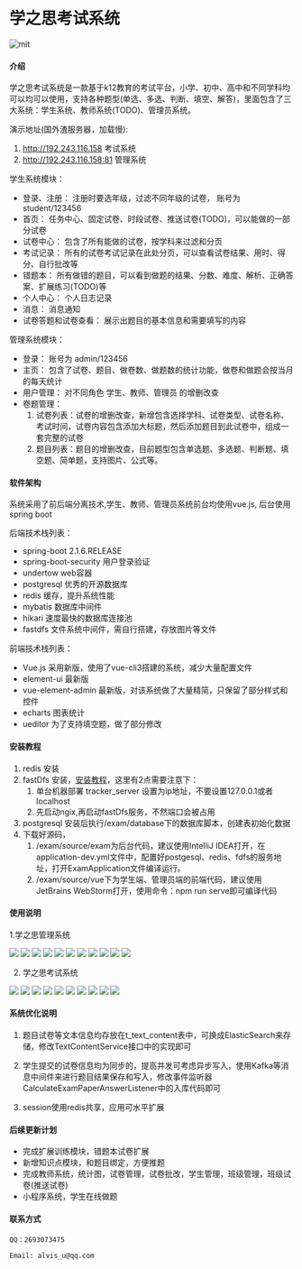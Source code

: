 # 学之思考试系统
![mit](doc/image/LICENSE/mit.svg)
#### 介绍
学之思考试系统是一款基于k12教育的考试平台，小学、初中、高中和不同学科均可以均可以使用，支持各种题型(单选、多选、判断、填空、解答)，里面包含了三大系统：学生系统、教师系统(TODO)、管理员系统。

演示地址(国外渣服务器，加载慢):  
   1. http://192.243.116.158   考试系统
   2. http://192.243.116.158:81   管理系统
 



学生系统模块：
* 登录、注册： 注册时要选年级，过滤不同年级的试卷， 账号为student/123456
* 首页： 任务中心、固定试卷、时段试卷、推送试卷(TODO)，可以能做的一部分试卷
* 试卷中心： 包含了所有能做的试卷，按学科来过滤和分页
* 考试记录： 所有的试卷考试记录在此处分页，可以查看试卷结果、用时、得分、自行批改等
* 错题本： 所有做错的题目，可以看到做题的结果、分数、难度、解析、正确答案、扩展练习(TODO)等
* 个人中心： 个人日志记录
* 消息： 消息通知 
* 试卷答题和试卷查看： 展示出题目的基本信息和需要填写的内容

管理系统模块：
* 登录： 账号为 admin/123456
* 主页： 包含了试卷、题目、做卷数、做题数的统计功能，做卷和做题会按当月的每天统计
* 用户管理： 对不同角色 学生、教师、管理员 的增删改查
* 卷题管理：
    1. 试卷列表：试卷的增删改查，新增包含选择学科、试卷类型、试卷名称、考试时间，试卷内容包含添加大标题，然后添加题目到此试卷中，组成一套完整的试卷
    2. 题目列表：题目的增删改查，目前题型包含单选题、多选题、判断题、填空题、简单题，支持图片、公式等。


#### 软件架构
系统采用了前后端分离技术,学生、教师、管理员系统前台均使用vue.js, 后台使用spring boot

后端技术栈列表：
* spring-boot  2.1.6.RELEASE
* spring-boot-security 用户登录验证 
* undertow  web容器 
* postgresql 优秀的开源数据库
* redis 缓存，提升系统性能
* mybatis 数据库中间件
* hikari 速度最快的数据库连接池
* fastdfs 文件系统中间件，需自行搭建，存放图片等文件

前端技术栈列表：
* Vue.js  采用新版，使用了vue-cli3搭建的系统，减少大量配置文件
* element-ui  最新版
* vue-element-admin 最新版，对该系统做了大量精简，只保留了部分样式和控件
* echarts 图表统计
* ueditor 为了支持填空题，做了部分修改


#### 安装教程

1. redis 安装
2. fastDfs 安装，[安装教程](https://blog.51cto.com/zhaobotao/2107094)，这里有2点需要注意下：
   1. 单台机器部署 tracker_server 设置为ip地址，不要设置127.0.0.1或者localhost 
   2. 先启动ngix,再启动fastDfs服务，不然端口会被占用
3. postgresql 安装后执行/exam/database下的数据库脚本，创建表初始化数据
4. 下载好源码，
   1. /exam/source/exam为后台代码，建议使用IntelliJ IDEA打开，在application-dev.yml文件中，配置好postgesql、redis、fdfs的服务地址，打开ExamApplication文件编译运行。
   2. /exam/source/vue下为学生端、管理员端的前端代码，建议使用JetBrains WebStorm打开，使用命令：npm run serve即可编译代码

#### 使用说明
1.学之思管理系统

![](doc/image/admin/1.png)
![](doc/image/admin/2.png)
![](doc/image/admin/3.png)
![](doc/image/admin/4.png)
![](doc/image/admin/5.png)
![](doc/image/admin/6.png)
![](doc/image/admin/7.png)
![](doc/image/admin/8.png)
![](doc/image/admin/9.png)
![](doc/image/admin/10.png)
![](doc/image/admin/11.png)

2. 学之思考试系统

![](doc/image/student/1.png)
![](doc/image/student/2.png)
![](doc/image/student/3.png)
![](doc/image/student/4.png)
![](doc/image/student/5.png)
![](doc/image/student/6.png)
![](doc/image/student/7.png)
![](doc/image/student/8.png)
![](doc/image/student/9.png)
![](doc/image/student/10.png)

#### 系统优化说明

1. 题目试卷等文本信息均存放在t_text_content表中，可换成ElasticSearch来存储，修改TextContentService接口中的实现即可

2. 学生提交的试卷信息均为同步的，提高并发可考虑异步写入，使用Kafka等消息中间件来进行题目结果保存和写入，修改事件监听器CalculateExamPaperAnswerListener中的入库代码即可

3. session使用redis共享，应用可水平扩展

#### 后续更新计划
* 完成扩展训练模块，错题本试卷扩展
* 新增知识点模块，和题目绑定，方便推题
* 完成教师系统，统计图，试卷管理，试卷批改，学生管理，班级管理，班级试卷(推送试卷)
* 小程序系统，学生在线做题 


#### 联系方式
   
    QQ：2693073475
   
    Email: alvis_u@qq.com